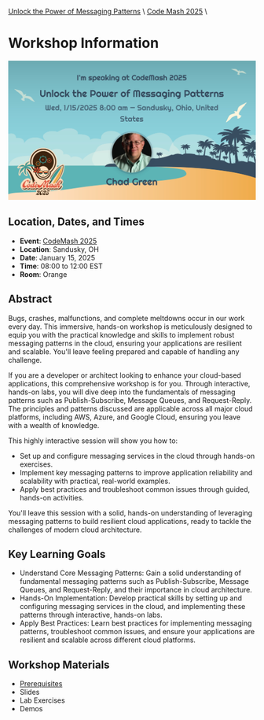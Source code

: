 [Unlock the Power of Messaging Patterns](https://github.com/TaleLearnCode/UnlockThePowerOfMessagingPatterns) \ [Code Mash 2025](https://github.com/TaleLearnCode/UnlockThePowerOfMessagingPatterns-CodeMash) \

# Workshop Information

[![CodeMash 2025 - Unlock the Power of Messaging Patterns](assets/CodeMashBanner.jpeg)](https://codemash.org/session-details/?id=743889)

## Location, Dates, and Times

- **Event**: [CodeMash 2025](https://codemash.org/)
- **Location**: Sandusky, OH
- **Date**: January 15, 2025
- **Time**: 08:00 to 12:00 EST
- **Room**: Orange

## Abstract

Bugs, crashes, malfunctions, and complete meltdowns occur in our work every day. This immersive, hands-on workshop is meticulously designed to equip you with the practical knowledge and skills to implement robust messaging patterns in the cloud, ensuring your applications are resilient and scalable. You'll leave feeling prepared and capable of handling any challenge.

If you are a developer or architect looking to enhance your cloud-based applications, this comprehensive workshop is for you. Through interactive, hands-on labs, you will dive deep into the fundamentals of messaging patterns such as Publish-Subscribe, Message Queues, and Request-Reply. The principles and patterns discussed are applicable across all major cloud platforms, including AWS, Azure, and Google Cloud, ensuring you leave with a wealth of knowledge.

This highly interactive session will show you how to:

- Set up and configure messaging services in the cloud through hands-on exercises.
- Implement key messaging patterns to improve application reliability and scalability with practical, real-world examples.
- Apply best practices and troubleshoot common issues through guided, hands-on activities.

You'll leave this session with a solid, hands-on understanding of leveraging messaging patterns to build resilient cloud applications, ready to tackle the challenges of modern cloud architecture.

## Key Learning Goals

- Understand Core Messaging Patterns: Gain a solid understanding of fundamental messaging patterns such as Publish-Subscribe, Message Queues, and Request-Reply, and their importance in cloud architecture.
- Hands-On Implementation: Develop practical skills by setting up and configuring messaging services in the cloud, and implementing these patterns through interactive, hands-on labs.
- Apply Best Practices: Learn best practices for implementing messaging patterns, troubleshoot common issues, and ensure your applications are resilient and scalable across different cloud platforms.

## Workshop Materials

- [Prerequisites](prerequisites.md)
- Slides
- Lab Exercises
- Demos